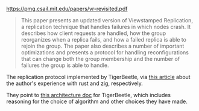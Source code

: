 https://pmg.csail.mit.edu/papers/vr-revisited.pdf

> This paper presents an updated version of Viewstamped Replication, a replication technique that handles failures in which nodes crash. It describes how client requests are handled, how the group reorganizes when a replica fails, and how a failed replica is able to rejoin the group. The paper also describes a number of important optimizations and presents a protocol for handling reconfigurations that can change both the group membership and the number of failures the group is able to handle.

The replication protocol implemented by TigerBeetle, via [this article](https://matklad.github.io/2023/03/26/zig-and-rust.html) about the author's experience with rust and zig, respectively.

They point to [this architecture doc](https://github.com/tigerbeetledb/tigerbeetle/blob/fe09404d465df46b2bdfc017633eff37b4ab2343/docs/DESIGN.md) for TigerBeetle, which includes reasoning for the choice of algorithm and other choices they have made.